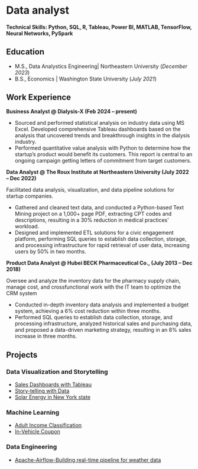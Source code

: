 # Data analyst 

#### Technical Skills: Python, SQL, R, Tableau, Power BI, MATLAB, TensorFlow, Neural Networks, PySpark

## Education						       		
- M.S., Data Analystics Engineering| Northeastern University (_December 2023_)	 			        		
- B.S., Economics                  | Washington State University (_July 2021_)

## Work Experience
**Business Analyst @ Dialysis-X (Feb 2024 – present)** 
- Sourced and performed statistical analysis on industry data using MS Excel. Developed comprehensive Tableau dashboards based on the analysis that uncovered trends and breakthrough insights in the dialysis industry.
- Performed quantitative value analysis with Python to determine how the startup’s product would benefit its customers. This report is central to an ongoing campaign getting letters of commitment from target customers.

**Data Analyst @ The Roux Institute at Northeastern University (July 2022 – Dec 2022)**

Facilitated data analysis, visualization, and data pipeline solutions for startup companies.
- Gathered and cleaned text data, and conducted a Python-based Text Mining project on a 1,000+ page PDF, extracting CPT codes and descriptions, resulting in a 30% reduction in medical practices' workload.
- Designed and implemented ETL solutions for a civic engagement platform, performing SQL queries to establish data collection, storage, and processing infrastructure for rapid retrieval of user data, increasing users by 50% in two months.

**Product Data Analyst @ Hubei BECK Pharmaceutical Co., (July 2013 – Dec 2018)**

Oversee and analyze the inventory data for the pharmacy supply chain, manage cost, and crossfunctional work with the IT team to optimize the CRM system
- Conducted in-depth inventory data analysis and implemented a budget system, achieving a 6% cost reduction within three months.
- Performed SQL queries to establish data collection, storage, and processing infrastructure, analyzed historical sales and purchasing data, and proposed a data-driven marketing strategy, resulting in an 8% sales increase in three months. 

## Projects
### Data Visualization and Storytelling
- [Sales Dashboards with Tableau](https://public.tableau.com/views/sales_17320573079440/Customers?:language=en-US&:sid=&:redirect=auth&:display_count=n&:origin=viz_share_link)
- [Story-telling with Data](https://sites.google.com/view/ie6600hw5-g01/home?authuser=0)
- [Solar Energy in New York state](https://sites.google.com/view/ie6600-group1/home)

### Machine Learning
- [Adult Income Classification](https://www.mlwithramin.com/project/s23-group-8)
- [In-Vehicle Coupon](https://github.com/Zichen892/In-Vehicle-Coupon-Prediction/tree/main)
  
### Data Engineering
- [Apache-Airflow-Building real-time pipeline for weather data ](https://github.com/Zichen892/Apache-Airflow---Building-pipeline-for-weather-data)




